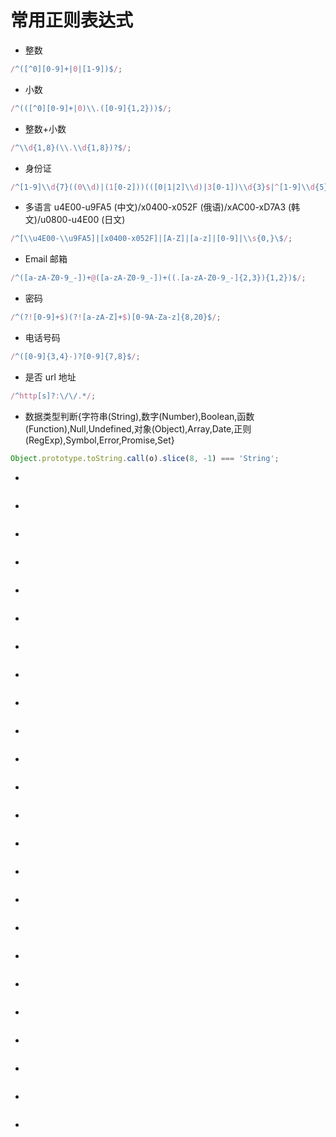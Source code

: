 # 常用正则表达式

- 整数

```javascript
/^([^0][0-9]+|0|[1-9])$/;
```

- 小数

```javascript
/^(([^0][0-9]+|0)\\.([0-9]{1,2}))$/;
```

- 整数+小数

```javascript
/^\\d{1,8}(\\.\\d{1,8})?$/;
```

- 身份证

```javascript
/^[1-9]\\d{7}((0\\d)|(1[0-2]))(([0|1|2]\\d)|3[0-1])\\d{3}$|^[1-9]\\d{5}[1-9]\\d{3}((0\\d)|(1[0-2]))(([0|1|2]\\d)|3[0-1])\\d{3}([0-9]|X)$/;
```

- 多语言 u4E00-u9FA5 (中文)/x0400-x052F (俄语)/xAC00-xD7A3 (韩文)/u0800-u4E00 (日文)

```javascript
/^[\\u4E00-\\u9FA5]|[x0400-x052F]|[A-Z]|[a-z]|[0-9]|\\s{0,}\$/;
```

- Email 邮箱

```javascript
/^([a-zA-Z0-9_-])+@([a-zA-Z0-9_-])+((.[a-zA-Z0-9_-]{2,3}){1,2})$/;
```

- 密码

```javascript
/^(?![0-9]+$)(?![a-zA-Z]+$)[0-9A-Za-z]{8,20}$/;
```

- 电话号码

```javascript
/^([0-9]{3,4}-)?[0-9]{7,8}$/;
```

- 是否 url 地址

```javascript
/^http[s]?:\/\/.*/;
```

- 数据类型判断{字符串(String),数字(Number),Boolean,函数(Function),Null,Undefined,对象(Object),Array,Date,正则(RegExp),Symbol,Error,Promise,Set}

```javascript
Object.prototype.toString.call(o).slice(8, -1) === 'String';
```

-

```javascript
```

-

```javascript
```

-

```javascript
```

-

```javascript
```

-

```javascript
```

-

```javascript
```

-

```javascript
```

-

```javascript
```

-

```javascript
```

-

```javascript
```

-

```javascript
```

-

```javascript
```

-

```javascript
```

-

```javascript
```

-

```javascript
```

-

```javascript
```

-

```javascript
```

-

```javascript
```

-

```javascript
```

-

```javascript
```

-

```javascript
```

-

```javascript
```

-

```javascript
```

-

```javascript
```
